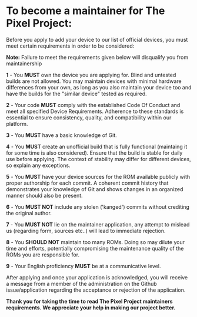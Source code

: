# To become a maintainer for The Pixel Project:

Before you apply to add your device to our list of official devices, you must meet certain requirements in order to be considered:

**Note:** Failure to meet the requirements given below will disqualify you from maintainership

**1** - You **MUST** own the device you are applying for. Blind and untested builds are not allowed. You may maintain devices with minimal hardware differences from your own, as long as you also maintain your device too and have the builds for the "similar device" tested as required.

**2** - Your code **MUST** comply with the established Code Of Conduct and meet all specified Device Requirements. Adherence to these standards is essential to ensure consistency, quality, and compatibility within our platform.

**3** - You **MUST** have a basic knowledge of Git.

**4** - You **MUST** create an unofficial build that is fully functional (maintaing it for some time is also considered).
Ensure that the build is stable for daily use before applying. The context of stability may differ for different devices, so explain any exceptions.

**5** - You **MUST** have your device sources for the ROM available publicly with proper authorship for each commit. A coherent commit history that demonstrates your knowledge of Git and shows changes in an organized manner should also be present.

**6** - You **MUST NOT** include any stolen ('kanged') commits without crediting the original author.

**7** - You **MUST NOT** lie on the maintainer application, any attempt to mislead us (regarding form, sources etc..) will lead to immediate rejection.

**8** - You **SHOULD NOT** maintain too many ROMs. Doing so may dilute your time and efforts, potentially compromising the maintenance quality of the ROMs you are responsible for.

**9** - Your English proficiency **MUST** be at a communicative level.


After applying and once your application is acknowledged, you will receive a message from a member of the administration on the Github issue/application regarding the acceptance or rejection of the application.

**Thank you for taking the time to read The Pixel Project maintainers requirements. We appreciate your help in making our project better.**